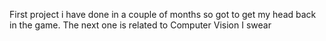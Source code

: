 
First project i have done in a couple of months so got to get my head back in the game. The next one is related to Computer Vision I swear
